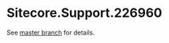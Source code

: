 # Sitecore.Support.226960

See [master branch](https://github.com/sitecoresupport/Sitecore.Support.226960) for details.
